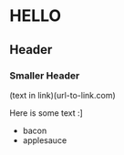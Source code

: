 # HELLO

## Header

### Smaller Header

(text in link)(url-to-link.com)

Here is some text :]

- bacon
- applesauce
 